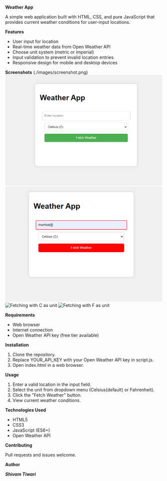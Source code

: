 **Weather App**

A simple web application built with HTML, CSS, and pure JavaScript that provides current weather conditions for user-input locations.

**Features**

- User input for location
- Real-time weather data from Open Weather API
- Choose unit system (metric or imperial)
- Input validation to prevent invalid location entries
- Responsive design for mobile and desktop devices

**Screenshots**
(./images/screenshot.png)
![Intial](./screenshots/intial.png)
![validation](./screenshots/locationValidation.png)
![Fetching with C as unit](./screenshots/fetchweather_C.png)
![Fetching with F as unit](./screenshots/fetchweather_F.png)

**Requirements**

- Web browser
- Internet connection
- Open Weather API key (free tier available)

**Installation**

1. Clone the repository.
2. Replace YOUR_API_KEY with your Open Weather API key in script.js.
3. Open index.html in a web browser.

**Usage**

1. Enter a valid location in the input field.
2. Select the unit from dropdown menu (Celsius(default) or Fahrenheit).
3. Click the "Fetch Weather" button.
4. View current weather conditions.

**Technologies Used**

- HTML5
- CSS3
- JavaScript (ES6+)
- Open Weather API

**Contributing**

Pull requests and issues welcome.

**Author**

**_Shivam Tiwari_**

